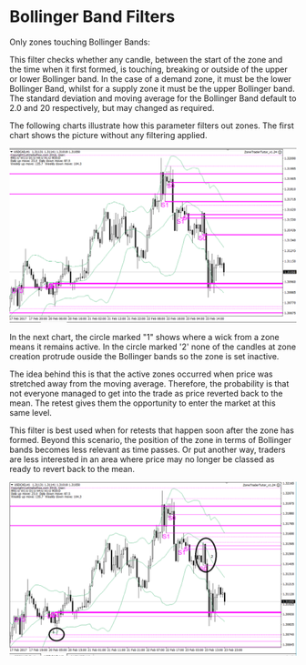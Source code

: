 # Bollinger Band Filters

Only zones touching Bollinger Bands:

This filter checks whether any candle, between the start of the zone and the time when it first formed, is touching, breaking or outside of the upper or lower Bollinger band. In the case of a demand zone, it must be the lower Bollinger Band, whilst for a supply zone it must be the upper Bollinger band. The standard deviation and moving average for the Bollinger Band default to 2.0 and 20 respectively, but may  changed as required.

The following charts illustrate how this parameter filters out zones. The first chart shows the picture without any filtering applied.

![](/assets/bbfilter1.png)

In the next chart, the circle marked "1" shows where a wick from a zone means it remains active.  In the circle marked '2' none of the candles at zone creation protrude ouside the Bollinger bands so the zone is set inactive. 

The idea behind this is that the active zones occurred when price was stretched away from the moving average. Therefore, the probability is that not everyone managed to get into the trade as price reverted back to the mean. The retest gives them  the opportunity to enter the market at this same level. 

This filter is best used when for retests that happen soon after the zone has formed. Beyond this scenario, the position of the zone in terms of Bollinger bands becomes less relevant as time passes. Or put another way, traders are less interested in an area where price may no longer be classed as ready to revert back to the mean.

![](/assets/bollinger2.png)

